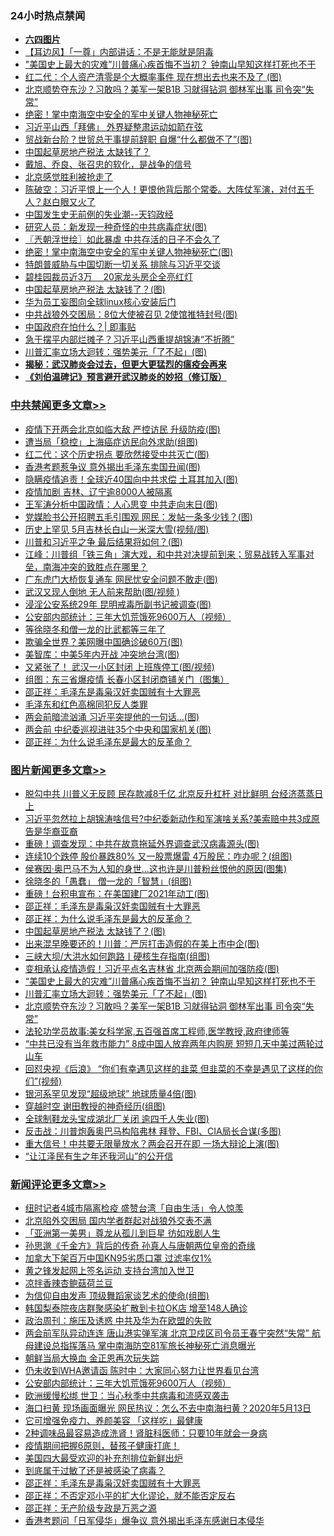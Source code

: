 <div class="catlist">
<h3>24小时热点禁闻</h3>
<ul>
<li><b><a href="64photo" target="_blank">六四图片</a></b></li>
<li><a href="https://github.com/fqnews/bnews/blob/master/headline/20200514/1328554.md">【耳边风】「一尊」内部讲话：不是无能就是阴毒</a></li>
<li><a href="https://github.com/fqnews/bnews/blob/master/topimagenews/20200514/1328663.md">"美国史上最大的灾难”川普痛心疾首悔不当初？ 钟南山早知这样打死也不干</a></li>
<li><a href="https://github.com/fqnews/bnews/blob/master/cbnews/20200515/1328848.md">红二代：个人资产清零是个大概率事件 现在想出去也来不及了 (图)</a></li>
<li><a href="https://github.com/fqnews/bnews/blob/master/topimagenews/20200514/1328591.md">北京顺势夺东沙？习敢吗？美军一架B1B 习就得钻洞 御林军出事 司令突“失常”</a></li>
<li><a href="https://github.com/fqnews/bnews/blob/master/comments/20200515/1328776.md">绝密！掌中南海空中安全的军中关键人物神秘死亡</a></li>
<li><a href="https://github.com/fqnews/bnews/blob/master/headline/20200514/1328529.md">习近平山西「拜佛」   外界疑整肃运动如箭在弦</a></li>
<li><a href="https://github.com/fqnews/bnews/blob/master/cnnews/20200515/1328695.md">贸战新台阶？世贸总干事提前辞职 自爆“什么都做不了”(图)</a></li>
<li><a href="https://github.com/fqnews/bnews/blob/master/headline/20200515/1328735.md">中国起草房地产税法  太缺钱了？</a></li>
<li><a href="https://github.com/fqnews/bnews/blob/master/baitai/20200515/1328773.md">戴旭、乔良、张召忠的软化，是战争的信号</a></li>
<li><a href="https://github.com/fqnews/bnews/blob/master/baitai/20200514/1328539.md">北京感觉胜利被抢走了</a></li>
<li><a href="https://github.com/fqnews/bnews/blob/master/cbnews/20200515/1328758.md">陈破空：习近平恨上一个人！更恨他背后那个常委。大阵仗军演，对付五千人？赵白眼又火了 </a></li>
<li><a href="https://github.com/fqnews/bnews/blob/master/cbnews/20200514/1328551.md">中国发生史无前例的失业潮--天钧政经</a></li>
<li><a href="https://github.com/fqnews/bnews/blob/master/cnnews/20200514/1328528.md">研究人员：新发现一种奇怪的中共病毒症状(图)</a></li>
<li><a href="https://github.com/fqnews/bnews/blob/master/ssgc/20200515/1328742.md">〖兲朝浮世绘〗如此暴虐 中共存活的日子不会久了</a></li>
<li><a href="https://github.com/fqnews/bnews/blob/master/cbnews/20200515/1328890.md">绝密！掌中南海空中安全的军中关键人物神秘死亡(图)</a></li>
<li><a href="https://github.com/fqnews/bnews/blob/master/headline/20200515/1328746.md">特朗普威胁与中国切断一切关系 排除与习近平交谈</a></li>
<li><a href="https://github.com/fqnews/bnews/blob/master/headline/20200514/1328563.md">碧桂园裁员近3万 　20家龙头房企全亮红灯</a></li>
<li><a href="https://github.com/fqnews/bnews/blob/master/topimagenews/20200515/1328920.md">中国起草房地产税法 太缺钱了？(图)</a></li>
<li><a href="https://github.com/fqnews/bnews/blob/master/cbnews/20200514/1311665.md">华为员工妄图向全球linux核心安装后门</a></li>
<li><a href="https://github.com/fqnews/bnews/blob/master/cbnews/20200515/1328931.md">中共战狼外交困局：8位大使被召见 2使馆推特封号(图)</a></li>
<li><a href="https://github.com/fqnews/bnews/blob/master/ssgc/20200515/1328675.md">中国政府在怕什么？| 即事贴</a></li>
<li><a href="https://github.com/fqnews/bnews/blob/master/comments/20200515/1328938.md">急于摆平内部烂摊子？习近平山西重提胡锦涛“不折腾”</a></li>
<li><a href="https://github.com/fqnews/bnews/blob/master/topimagenews/20200514/1328643.md">川普汇率立场大迴转：强势美元「了不起」(图)</a></li>
<li><b><a href="https://github.com/fqnews/bnews/blob/master/comments/20200211/1275071.md" target="_blank">揭秘：武汉肺炎会过去，但更大更猛烈的瘟疫会再来</a></b></li>
<li><b><a href="https://github.com/fqnews/bnews/blob/master/comments/20200207/1272816.md" target="_blank">《刘伯温碑记》预言避开武汉肺炎的妙招（修订版）</a></b></li>
</ul>
</div>

<div class="catlist">
<h3><a href="https://github.com/fqnews/bnews/blob/master/cbnews/" target="_blank">中共禁闻</a><span><a href="https://github.com/fqnews/bnews/blob/master/cbnews/" target="_blank" rel="nofollow">更多文章>></a></span></h3>
<ul>
<li><a href="https://github.com/fqnews/bnews/blob/master/cbnews/20200515/1329108.md" target="_blank">疫情下开两会北京如临大敌 严控访民 升级防疫(图)</a></li>
<li><a href="https://github.com/fqnews/bnews/blob/master/cbnews/20200515/1329087.md" target="_blank">遭当局「稳控」上海癌症访民向外求助(组图)</a></li>
<li><a href="https://github.com/fqnews/bnews/blob/master/cbnews/20200515/1329081.md" target="_blank">红二代：这个历史拐点 要欣然接受中共灭亡(图)</a></li>
<li><a href="https://github.com/fqnews/bnews/blob/master/cbnews/20200515/1329080.md" target="_blank">香港考题惹争议 意外揭出毛泽东卖国丑闻(图)</a></li>
<li><a href="https://github.com/fqnews/bnews/blob/master/cbnews/20200515/1329072.md" target="_blank">隐瞒疫情追责！全球近40国向中共求偿 土耳其加入(图)</a></li>
<li><a href="https://github.com/fqnews/bnews/blob/master/cbnews/20200515/1329071.md" target="_blank">疫情加剧 吉林、辽宁逾8000人被隔离</a></li>
<li><a href="https://github.com/fqnews/bnews/blob/master/cbnews/20200515/1329067.md" target="_blank">王军涛分析中国政情：人心思变 中共走向末日(图)</a></li>
<li><a href="https://github.com/fqnews/bnews/blob/master/cbnews/20200515/1329066.md" target="_blank">党媒脸书公开招聘五毛引围观 网民：发帖一条多少钱？(图)</a></li>
<li><a href="https://github.com/fqnews/bnews/blob/master/cbnews/20200515/1329065.md" target="_blank">历史上罕见 5月吉林长白山一米深大雪(视频/图)</a></li>
<li><a href="https://github.com/fqnews/bnews/blob/master/cbnews/20200515/1329056.md" target="_blank">川普和习近平之争 最后结果将如何？(图)</a></li>
<li><a href="https://github.com/fqnews/bnews/blob/master/cbnews/20200515/1329036.md" target="_blank">江峰：川普组「铁三角」演大戏，和中共对决提前到来；贸易战转入军事对垒，南海冲突的致胜点在哪里？</a></li>
<li><a href="https://github.com/fqnews/bnews/blob/master/cbnews/20200515/1329029.md" target="_blank">广东虎门大桥恢复通车 网民忧安全问题不敢走(图)</a></li>
<li><a href="https://github.com/fqnews/bnews/blob/master/cbnews/20200515/1329027.md" target="_blank">武汉又现人倒地 无人前来帮助(图/视频 )</a></li>
<li><a href="https://github.com/fqnews/bnews/blob/master/cbnews/20200515/1329026.md" target="_blank">浸淫公安系统29年 昆明戒毒所副书记被调查(图)</a></li>
<li><a href="https://github.com/fqnews/bnews/blob/master/comments/20200515/220430.md" target="_blank">公安部内部统计：三年大饥荒饿死9600万人（视频）</a></li>
<li><a href="https://github.com/fqnews/bnews/blob/master/cbnews/20200515/1329018.md" target="_blank">等徐晓冬和僧一龙的比武都等三年了</a></li>
<li><a href="https://github.com/fqnews/bnews/blob/master/cbnews/20200515/1329011.md" target="_blank">欺骗全世界？美网曝中国确诊破60万(图)</a></li>
<li><a href="https://github.com/fqnews/bnews/blob/master/cbnews/20200515/1329010.md" target="_blank">美智库：中美5年内开战 冲突地台湾(图)</a></li>
<li><a href="https://github.com/fqnews/bnews/blob/master/cbnews/20200515/1329009.md" target="_blank">又紧张了！ 武汉一小区封闭 上班族停工(图/视频)</a></li>
<li><a href="https://github.com/fqnews/bnews/blob/master/cbnews/20200515/1329008.md" target="_blank">组图：东三省爆疫情 长春小区封闭商铺关门（图集）</a></li>
<li><a href="https://github.com/fqnews/bnews/blob/master/comments/20200515/205308.md" target="_blank">邵正祥：毛泽东是毒枭汉奸卖国贼有十大罪恶</a></li>
<li><a href="https://github.com/fqnews/bnews/blob/master/comments/20200515/1291144.md" target="_blank">毛泽东和红色高棉同犯反人类罪</a></li>
<li><a href="https://github.com/fqnews/bnews/blob/master/cbnews/20200515/1329000.md" target="_blank">两会前暗流汹涌 习近平突提他的一句话&#8230;(图)</a></li>
<li><a href="https://github.com/fqnews/bnews/blob/master/cbnews/20200515/1328999.md" target="_blank">两会前 中纪委巡视进驻35个中央和国家机关(图)</a></li>
<li><a href="https://github.com/fqnews/bnews/blob/master/comments/20200515/1286256.md" target="_blank">邵正祥：为什么说毛泽东是最大的反革命？</a></li>

</ul>
</div>
<div class="catlist">
<h3><a href="https://github.com/fqnews/bnews/blob/master/topimagenews/" target="_blank">图片新闻</a><span><a href="https://github.com/fqnews/bnews/blob/master/topimagenews/" target="_blank" rel="nofollow">更多文章>></a></span></h3>
<ul>
<li><a href="https://github.com/fqnews/bnews/blob/master/topimagenews/20200515/1329107.md" target="_blank">脱勾中共 川普义无反顾 民存款减8千亿 北京反升杠杆 对比鲜明 台经济蒸蒸日上</a></li>
<li><a href="https://github.com/fqnews/bnews/blob/master/topimagenews/20200515/1329091.md" target="_blank">习近平忽然拉上胡锦涛啥信号?中纪委新动作和军演啥关系?美索赔中共3成原告是华裔亚裔</a></li>
<li><a href="https://github.com/fqnews/bnews/blob/master/topimagenews/20200515/1329085.md" target="_blank">重磅！调查发现：中共在故意拖延外界调查武汉病毒源头(图)</a></li>
<li><a href="https://github.com/fqnews/bnews/blob/master/topimagenews/20200515/1329055.md" target="_blank">连续10个跌停 股价暴跌80% 又一股票爆雷 4万股民：咋办呢？(组图)</a></li>
<li><a href="https://github.com/fqnews/bnews/blob/master/topimagenews/20200515/1329033.md" target="_blank">侯赛因·奥巴马不为人知的身世…这也许是川普粉丝恨他的原因(图集)</a></li>
<li><a href="https://github.com/fqnews/bnews/blob/master/topimagenews/20200515/1329028.md" target="_blank">徐晓冬的「愚蠢」 僧一龙的「智慧」(组图)</a></li>
<li><a href="https://github.com/fqnews/bnews/blob/master/topimagenews/20200515/1329007.md" target="_blank">重磅！台积电宣布：在美国建厂2021年动工(图)</a></li>
<li><a href="https://github.com/fqnews/bnews/blob/master/comments/20200515/205308.md" target="_blank">邵正祥：毛泽东是毒枭汉奸卖国贼有十大罪恶</a></li>
<li><a href="https://github.com/fqnews/bnews/blob/master/comments/20200515/1286256.md" target="_blank">邵正祥：为什么说毛泽东是最大的反革命？</a></li>
<li><a href="https://github.com/fqnews/bnews/blob/master/topimagenews/20200515/1328920.md" target="_blank">中国起草房地产税法 太缺钱了？(图)</a></li>
<li><a href="https://github.com/fqnews/bnews/blob/master/topimagenews/20200515/1328906.md" target="_blank">出来混早晚要还的！川普：严厉打击造假的在美上市中企(图)</a></li>
<li><a href="https://github.com/fqnews/bnews/blob/master/topimagenews/20200515/1328905.md" target="_blank">三峡大坝/大洪水如何跑路丨硬核生存指南(组图)</a></li>
<li><a href="https://github.com/fqnews/bnews/blob/master/topimagenews/20200515/1328904.md" target="_blank">变相承认疫情造假！习近平点名吉林省 北京两会期间加强防疫(图)</a></li>
<li><a href="https://github.com/fqnews/bnews/blob/master/topimagenews/20200514/1328663.md" target="_blank">&#8220;美国史上最大的灾难”川普痛心疾首悔不当初？ 钟南山早知这样打死也不干</a></li>
<li><a href="https://github.com/fqnews/bnews/blob/master/topimagenews/20200514/1328643.md" target="_blank">川普汇率立场大迴转：强势美元「了不起」(图)</a></li>
<li><a href="https://github.com/fqnews/bnews/blob/master/topimagenews/20200514/1328591.md" target="_blank">北京顺势夺东沙？习敢吗？美军一架B1B 习就得钻洞 御林军出事 司令突“失常”</a></li>
<li><a href="https://github.com/fqnews/bnews/blob/master/comments/20200514/1328547.md" target="_blank">法轮功学员故事:美女科学家,五百强首席工程师,医学教授,政府律师等</a></li>
<li><a href="https://github.com/fqnews/bnews/blob/master/topimagenews/20200514/1328502.md" target="_blank">“中共已没有当年救市能力” 8成中国人放弃两年内购房 短短几天中美过两轮过山车</a></li>
<li><a href="https://github.com/fqnews/bnews/blob/master/topimagenews/20200514/1328469.md" target="_blank">回怼央视《后浪》 &#8220;你们有幸遇见这样的韭菜 但韭菜的不幸是遇见了这样的你们&#8221;(视频)</a></li>
<li><a href="https://github.com/fqnews/bnews/blob/master/topimagenews/20200514/1328468.md" target="_blank">银河系罕见发现“超级地球” 地球质量4倍(图)</a></li>
<li><a href="https://github.com/fqnews/bnews/blob/master/topimagenews/20200514/1328456.md" target="_blank">穿越时空 谢田教授的神奇经历(组图)</a></li>
<li><a href="https://github.com/fqnews/bnews/blob/master/topimagenews/20200514/1328454.md" target="_blank">全球制鞋龙头宝成湖北厂关闭 逾四千人失业(图)</a></li>
<li><a href="https://github.com/fqnews/bnews/blob/master/topimagenews/20200514/1328401.md" target="_blank">反击战：川普炮轰奥巴马构陷弗林 拜登、FBI、CIA局长合谋(多图)</a></li>
<li><a href="https://github.com/fqnews/bnews/blob/master/topimagenews/20200514/1328388.md" target="_blank">重大信号！中共要无限量放水？两会召开在即 一场大辩论上演(图)</a></li>
<li><a href="https://github.com/fqnews/bnews/blob/master/topimagenews/20200514/1328343.md" target="_blank">“让江泽民有生之年还我河山”的公开信</a></li>

</ul>
</div>
<div class="catlist">
<h3><a href="https://github.com/fqnews/bnews/blob/master/comments/" target="_blank">新闻评论</a><span><a href="https://github.com/fqnews/bnews/blob/master/comments/" target="_blank" rel="nofollow">更多文章>></a></span></h3>
<ul>
<li><a href="https://github.com/fqnews/bnews/blob/master/comments/20200515/1329095.md" target="_blank">纽时记者4城市隔离检疫 盛赞台湾「自由生活」令人惊羡</a></li>
<li><a href="https://github.com/fqnews/bnews/blob/master/comments/20200515/1329089.md" target="_blank">北京陷外交困局 国内学者群起对战狼外交表不满</a></li>
<li><a href="https://github.com/fqnews/bnews/blob/master/comments/20200515/1329088.md" target="_blank">「亚洲第一美男」尊龙从孤儿到巨星  彷如戏剧人生</a></li>
<li><a href="https://github.com/fqnews/bnews/blob/master/comments/20200515/1329083.md" target="_blank">孙思邈《千金方》背后的传奇 孙真人与唐朝两位皇帝的奇缘</a></li>
<li><a href="https://github.com/fqnews/bnews/blob/master/comments/20200515/1329075.md" target="_blank">加拿大下架百万中国KN95劣质口罩 过滤率仅1%</a></li>
<li><a href="https://github.com/fqnews/bnews/blob/master/comments/20200515/1329074.md" target="_blank">黄之锋发起网上签名运动 支持台湾加入世卫</a></li>
<li><a href="https://github.com/fqnews/bnews/blob/master/comments/20200515/1329073.md" target="_blank">凉拌香辣杏鲍菇荷兰豆</a></li>
<li><a href="https://github.com/fqnews/bnews/blob/master/comments/20200515/1329054.md" target="_blank">为信仰自由发声 顶级舞蹈家谈艺术的使命(组图)</a></li>
<li><a href="https://github.com/fqnews/bnews/blob/master/comments/20200515/1329052.md" target="_blank">韩国梨泰院夜店群聚感染扩散到卡拉OK店 增至148人确诊</a></li>
<li><a href="https://github.com/fqnews/bnews/blob/master/comments/20200515/1329051.md" target="_blank">政治周刊：施压及诱惑 中共及华为在欧盟的失败</a></li>
<li><a href="https://github.com/fqnews/bnews/blob/master/comments/20200515/1329045.md" target="_blank">两会前军队异动连连 唐山港实弹军演 北京卫戍区司令员王春宁突然“失常” 航母建设总指挥落马 掌中南海防空81军旅长神秘死亡消息曝光</a></li>
<li><a href="https://github.com/fqnews/bnews/blob/master/comments/20200515/1329035.md" target="_blank">朝鲜当局大换血 金正恩再次玩失踪</a></li>
<li><a href="https://github.com/fqnews/bnews/blob/master/comments/20200515/1329031.md" target="_blank">仍未收到WHA邀请函 陈时中：大家同心努力让世界看见台湾</a></li>
<li><a href="https://github.com/fqnews/bnews/blob/master/comments/20200515/220430.md" target="_blank">公安部内部统计：三年大饥荒饿死9600万人（视频）</a></li>
<li><a href="https://github.com/fqnews/bnews/blob/master/comments/20200515/1329021.md" target="_blank">欧洲缓慢松绑 世卫：当心秋季中共病毒和流感双袭击</a></li>
<li><a href="https://github.com/fqnews/bnews/blob/master/comments/20200515/1329017.md" target="_blank">海口扫黄 现场画面曝光 网民热议：怎么不去中南海扫黄？2020年5月13日</a></li>
<li><a href="https://github.com/fqnews/bnews/blob/master/comments/20200515/1329016.md" target="_blank">它可增强免疫力、养颜美容 「这样吃」最健康</a></li>
<li><a href="https://github.com/fqnews/bnews/blob/master/comments/20200515/1329015.md" target="_blank">2种调味品最容易造成洗肾！肾脏科医师：只要10年就会一身病</a></li>
<li><a href="https://github.com/fqnews/bnews/blob/master/comments/20200515/1329014.md" target="_blank">疫情期间把握6原则，替孩子健康打底！</a></li>
<li><a href="https://github.com/fqnews/bnews/blob/master/comments/20200515/1329013.md" target="_blank">美国四大最受欢迎的补充剂排位新鲜出炉</a></li>
<li><a href="https://github.com/fqnews/bnews/blob/master/comments/20200515/1329012.md" target="_blank">到底属于过敏了还是被感染了病毒？</a></li>
<li><a href="https://github.com/fqnews/bnews/blob/master/comments/20200515/205308.md" target="_blank">邵正祥：毛泽东是毒枭汉奸卖国贼有十大罪恶</a></li>
<li><a href="https://github.com/fqnews/bnews/blob/master/comments/20200515/1186268.md" target="_blank">邵正祥：不否定邓小平的扩大化谬论，就不能否定反右</a></li>
<li><a href="https://github.com/fqnews/bnews/blob/master/comments/20200515/1256729.md" target="_blank">邵正祥：无产阶级专政是万恶之源</a></li>
<li><a href="https://github.com/fqnews/bnews/blob/master/comments/20200515/1329005.md" target="_blank">香港考题问「日军侵华」爆争议 意外揭出毛泽东感谢日本侵华</a></li>

</ul>
</div>